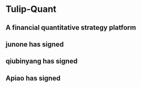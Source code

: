 # Tulip-Quant
## A financial quantitative strategy platform
## junone has signed 
## qiubinyang has signed
## Apiao has signed 
